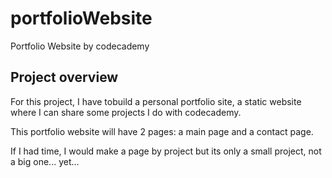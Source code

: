 # portfolioWebsite
Portfolio Website by codecademy

## Project overview
For this project, I have tobuild a personal portfolio site, a static website where I can share some projects I do with codecademy.

This portfolio website will have 2 pages: a main page and a contact page.

If I had time, I would make a page by project but its only a small project, not a big one... yet...
